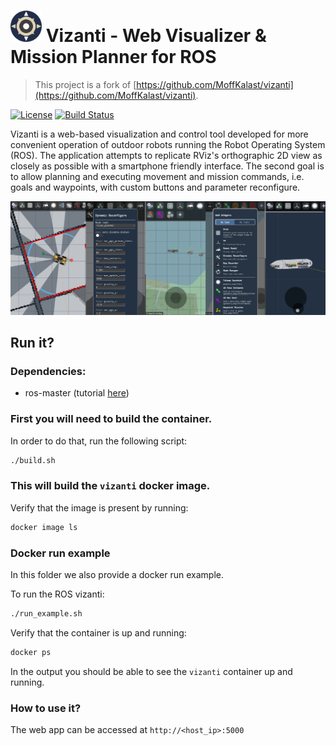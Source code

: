 # <img src="public/assets/icon/512.png" alt="Icon" title="Grid" width="50" height="50"/> Vizanti - Web Visualizer & Mission Planner for ROS

> This project is a fork of [https://github.com/MoffKalast/vizanti](https://github.com/MoffKalast/vizanti).

[![License](https://img.shields.io/badge/License-BSD_3--Clause-blue.png)](https://opensource.org/licenses/BSD-3-Clause) [![Build Status](https://build.ros.org/buildStatus/icon?job=Ndev__vizanti__ubuntu_focal_amd64&build=4)](https://build.ros.org/job/Ndev__vizanti__ubuntu_focal_amd64/4/)

Vizanti is a web-based visualization and control tool developed for more convenient operation of outdoor robots running the Robot Operating System (ROS). The application attempts to replicate RViz's orthographic 2D view as closely as possible with a smartphone friendly interface. The second goal is to allow planning and executing movement and mission commands, i.e. goals and waypoints, with custom buttons and parameter reconfigure.

<img src="public/assets/icon/preview.jpg" alt=""/> 

## Run it?

### Dependencies:

- ros-master (tutorial [here](../ros-master/))

### First you will need to build the container. 

In order to do that, run the following script:
```bash
./build.sh
```

### This will build the `vizanti` docker image. 

Verify that the image is present by running:
```bash
docker image ls
```

### Docker run example
In this folder we also provide a docker run example. 

To run the ROS vizanti:
```bash
./run_example.sh
```

Verify that the container is up and running:
```bash
docker ps
```

In the output you should be able to see the `vizanti` container up and running.

### How to use it?

The web app can be accessed at `http://<host_ip>:5000`
